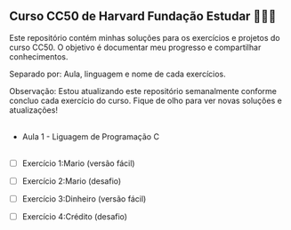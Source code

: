##  Curso CC50 de Harvard Fundação Estudar 🧠🤯😬
Este repositório contém minhas soluções para os exercícios e projetos do curso CC50. O objetivo é documentar meu progresso e compartilhar conhecimentos.

Separado por: Aula, linguagem e nome de cada exercícios.

Observação:
Estou atualizando este repositório semanalmente conforme concluo cada exercício do curso. Fique de olho para ver novas soluções e atualizações!
<br><br>

-  Aula 1 - Liguagem de Programação C <br><br>
- [ ] Exercício 1:Mario (versão fácil)
- [ ] Exercício 2:Mario (desafio)
- [ ] Exercício 3:Dinheiro (versão fácil)
- [ ] Exercício 4:Crédito (desafio)







